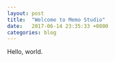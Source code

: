 ```yaml
---
layout: post
title:  "Welcome to Memo Studio"
date:   2017-06-14 23:35:33 +0800
categories: blog
---
```


Hello, world.